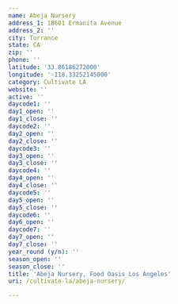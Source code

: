 ```yaml
---
name: Abeja Nursery
address_1: 18601 Ermanita Avenue
address_2: ''
city: Torrance
state: CA
zip: ''
phone: ''
latitude: '33.86186272000'
longitude: '-118.33252145000'
category: Cultivate LA
website: ''
active: ''
daycode1: ''
day1_open: ''
day1_close: ''
daycode2: ''
day2_open: ''
day2_close: ''
daycode3: ''
day3_open: ''
day3_close: ''
daycode4: ''
day4_open: ''
day4_close: ''
daycode5: ''
day5_open: ''
day5_close: ''
daycode6: ''
day6_open: ''
daycode7: ''
day7_open: ''
day7_close: ''
year_round (y/n): ''
season_open: ''
season_close: ''
title: 'Abeja Nursery, Food Oasis Los Angeles'
uri: /cultivate-la/abeja-nursery/

---
```

